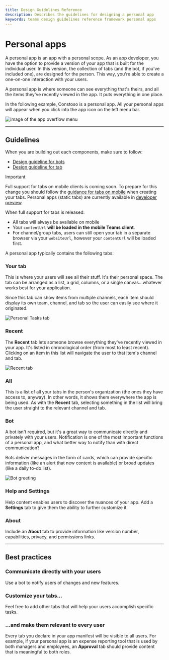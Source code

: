 ```yaml
---
title: Design Guidelines Reference
description: Describes the guidelines for designing a personal app
keywords: teams design guidelines reference framework personal apps
--- 
```

# Personal apps

A personal app is an app with a personal scope. As an app developer, you have the option to provide a version of your app that is built for the individual user. In this version, the collection of tabs (and the bot, if you've included one), are designed for the person. This way, you're able to create a one-on-one interaction with your users.

A personal app is where someone can see everything that's theirs, and all the items they've recently viewed in the app. It puts everything in one place.

In the following example, Constoso is a personal app. All your personal apps will appear when you click into the app icon on the left menu bar.

![image of the app overflow menu](~/assets/images/Personal-apps-App-flyout.png)

---

## Guidelines

When you are building out each components, make sure to follow:
* [Design guideline for bots](~/bots/design/bots.md)
* [Design guideline for tab](~/tabs/design/tabs.md) 
> [!IMPORTANT]
> Full support for tabs on mobile clients is coming soon. To prepare for this change you should follow the [guidance for tabs on mobile](~/tabs/design/tabs-mobile.md) when creating your tabs. Personal apps (static tabs) are currently available in [developer preview](~/resources/dev-preview/developer-preview-intro.md).
>
> When full support for tabs is released:
>
> * All tabs will always be available on mobile
> * Your `contentUrl` **will be loaded in the mobile Teams client**.
> * For channel/group tabs, users can still open your tab in a separate browser via your `websiteUrl`, however your `contentUrl` will be loaded first.


A personal app typically contains the following tabs:

### Your tab

This is where your users will see all their stuff. It's their personal space. The tab can be arranged as a list, a grid, columns, or a single canvas...whatever works best for your application.

Since this tab can show items from multiple channels, each item should display its own team, channel, and tab so the user can easily see where it originated.

![Personal Tasks tab](~/assets/images/Personal-apps-MY-tab.png)

### Recent

The **Recent** tab lets someone browse everything they've recently viewed in your app. It's listed in chronological order (from most to least recent). Clicking on an item in this list will navigate the user to that item's channel and tab.

![Recent tab](~/assets/images/Personal-apps-Recent-tab.png)

### All

This is a list of all your tabs in the person's organization (the ones they have access to, anyway). In other words, it shows them everywhere the app is being used. As with the **Recent** tab, selecting something in the list will bring the user straight to the relevant channel and tab.

### Bot

A bot isn't required, but it's a great way to communicate directly and privately with your users. Notification is one of the most important functions of a personal app, and what better way to notify than with direct communication?

Bots deliver messages in the form of cards, which can provide specific information (like an alert that new content is available) or broad updates (like a daily to-do list).

![Bot greeting](~/assets/images/Personal-apps-Bot.png)

### Help and Settings

Help content enables users to discover the nuances of your app. Add a **Settings** tab to give them the ability to further customize it.

### About

Include an **About** tab to provide information like version number, capabilities, privacy, and permissions links.

---

## Best practices

### Communicate directly with your users

Use a bot to notify users of changes and new features.

### Customize your tabs...

Feel free to add other tabs that will help your users accomplish specific tasks.

### ...and make them relevant to every user

Every tab you declare in your app manifest will be visible to all users. For example, if your personal app is an expense reporting tool that is used by both managers and employees, an **Approval** tab should provide content that is meaningful to both roles.
